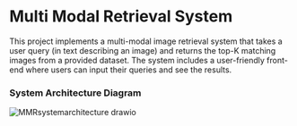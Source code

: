 # Multi Modal Retrieval System

This project implements a multi-modal image retrieval system that takes a user query (in text
describing an image) and returns the top-K matching images from a provided dataset. The
system includes a user-friendly front-end where users can input their queries and see the
results.

### System Architecture Diagram
![MMRsystemarchitecture drawio](https://github.com/user-attachments/assets/5e35310d-6c3c-4614-ac2d-5196b3542239)
